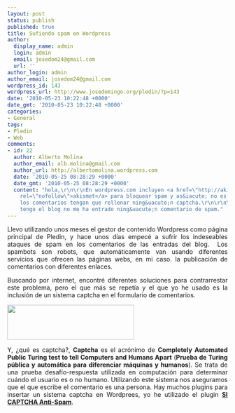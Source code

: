 ```yaml
---
layout: post
status: publish
published: true
title: Sufiendo spam en Wordpress
author:
  display_name: admin
  login: admin
  email: josedom24@gmail.com
  url: ''
author_login: admin
author_email: josedom24@gmail.com
wordpress_id: 143
wordpress_url: http://www.josedomingo.org/pledin/?p=143
date: '2010-05-23 10:22:48 +0000'
date_gmt: '2010-05-23 10:22:48 +0000'
categories:
- General
tags:
- Pledin
- Web
comments:
- id: 22
  author: Alberto Molina
  author_email: alb.molina@gmail.com
  author_url: http://albertomolina.wordpress.com
  date: '2010-05-25 08:28:29 +0000'
  date_gmt: '2010-05-25 08:28:29 +0000'
  content: "hola,\r\n\r\nEn wordpress.com incluyen <a href=\"http://akismet.com\"
    rel=\"nofollow\">akismet</a> para bloquear spam y as&iacute; no es necesario que
    los comentarios tengan que rellenar ning&uacute;n captcha.\r\n\r\nYo desde que
    tengo el blog no me ha entrado ning&uacute;n comentario de spam."
---
```

<p style="text-align: justify;">Llevo utilizando unos meses el gestor de contenido Wordpress como p&aacute;gina principal de Pledin, y hace unos d&iacute;as empec&eacute; a sufrir los indeseables ataques de spam en los comentarios de las entradas del blog.&nbsp; Los spambots son robots, que autom&aacute;ticamente van usando diferentes servicios que ofrecen las p&aacute;ginas webs, en mi caso. la publicaci&oacute;n de comentarios con diferentes enlaces.</p>
<p style="text-align: justify;">Buscando por internet, encontr&eacute; diferentes soluciones para contrarrestar este problema, pero el que m&aacute;s se repet&iacute;a y el que yo he usado es la inclusi&oacute;n de un sistema captcha en el formulario de comentarios.</p>
<p style="text-align: justify;"><img class="aligncenter" title="captcha" src="http://upload.wikimedia.org/wikipedia/commons/6/69/Captcha.jpg" alt="" width="290" height="80" /></p>
<p style="text-align: justify;">Y, &iquest;qu&eacute; es captcha?, <strong>Captcha</strong> es el acr&oacute;nimo de <strong>Completely Automated Public Turing test to tell Computers and Humans  Apart</strong> (<strong>Prueba de Turing p&uacute;blica y autom&aacute;tica para diferenciar  m&aacute;quinas y humanos</strong>). Se trata de una prueba desaf&iacute;o-respuesta utilizada en computaci&oacute;n para  determinar cu&aacute;ndo el usuario es o no humano. Utilizando este sistema nos aseguramos que el que escribe el comentario es una persona. Hay muchos plugins para insertar un sistema captcha en Wordprees, yo he utilizado el plugin <a href="http://wordpress.org/extend/plugins/si-captcha-for-wordpress/"><strong>SI CAPTCHA Anti-Spam</strong></a>.</p>
